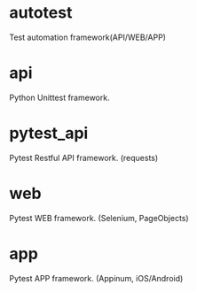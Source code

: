 # autotest
Test automation framework(API/WEB/APP)

# api
Python Unittest framework.

# pytest_api
Pytest Restful API framework.
(requests)

# web
Pytest WEB framework.
(Selenium, PageObjects)

# app
Pytest APP framework.
(Appinum, iOS/Android)
